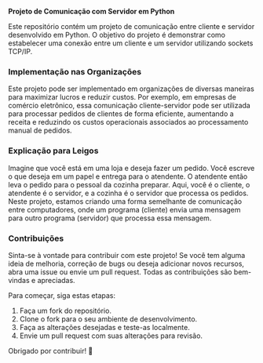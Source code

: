 **Projeto de Comunicação com Servidor em Python**

Este repositório contém um projeto de comunicação entre cliente e servidor desenvolvido em Python. O objetivo do projeto é demonstrar como estabelecer uma conexão entre um cliente e um servidor utilizando sockets TCP/IP.

### Implementação nas Organizações

Este projeto pode ser implementado em organizações de diversas maneiras para maximizar lucros e reduzir custos. Por exemplo, em empresas de comércio eletrônico, essa comunicação cliente-servidor pode ser utilizada para processar pedidos de clientes de forma eficiente, aumentando a receita e reduzindo os custos operacionais associados ao processamento manual de pedidos.

### Explicação para Leigos

Imagine que você está em uma loja e deseja fazer um pedido. Você escreve o que deseja em um papel e entrega para o atendente. O atendente então leva o pedido para o pessoal da cozinha preparar. Aqui, você é o cliente, o atendente é o servidor, e a cozinha é o servidor que processa os pedidos. Neste projeto, estamos criando uma forma semelhante de comunicação entre computadores, onde um programa (cliente) envia uma mensagem para outro programa (servidor) que processa essa mensagem.

### Contribuições

Sinta-se à vontade para contribuir com este projeto! Se você tem alguma ideia de melhoria, correção de bugs ou deseja adicionar novos recursos, abra uma issue ou envie um pull request. Todas as contribuições são bem-vindas e apreciadas.

Para começar, siga estas etapas:
1. Faça um fork do repositório.
2. Clone o fork para o seu ambiente de desenvolvimento.
3. Faça as alterações desejadas e teste-as localmente.
4. Envie um pull request com suas alterações para revisão.

Obrigado por contribuir! 🚀
